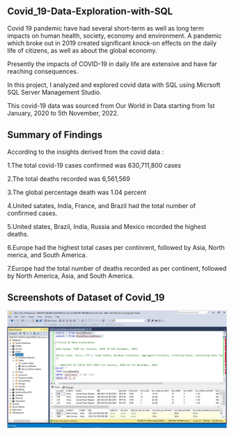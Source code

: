 
## Covid_19-Data-Exploration-with-SQL

Covid 19 pandemic have had several short-term as well as long term impacts on human health, society, economy and environment. A pandemic which broke out in 2019 created significant knock-on effects on the daily life of citizens, as well as about the global economy.

Presently the impacts of COVID-19 in daily life are extensive and have far reaching consequences.

In this project, I analyzed and explored covid data with SQL using Micrsoft SQL Server Management Studio.

This covid-19 data was sourced from Our World in Data starting from 1st January, 2020 to 5th November, 2022.
## Summary of Findings

According to the insights derived from the covid data :

1.The total covid-19 cases confirmed was 630,711,800 cases

2.The total deaths recorded was 6,561,569

3.The global percentage death was 1.04 percent

4.United satates, India, France, and Brazil had the total number of confirmed cases.

5.United states, Brazil, India, Russia and Mexico recorded the highest deaths.

6.Europe had the highest total cases per continrent, followed by Asia, North merica, and South America.

7.Europe had the total number of deaths recorded as per continent, followed by North America, Asia, and South America.
## Screenshots of Dataset of Covid_19

![App Screenshot](https://github.com/Sunilpal9401/Covid_19-Data-Exploration-with-SQL/blob/main/Data%20Snapshot/1.jpg?raw=true)

